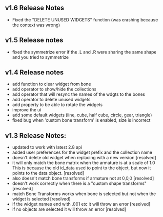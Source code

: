 ## v1.6 Release Notes

- Fixed the "DELETE UNUSED WIDGETS" function (was crashing because the context was wrong)

## v1.5 Release notes

- fixed the symmetrize error if the .L and .R were sharing the same shape and you tried to symmetrize

## v1.4 Release notes

- add function to clear widget from bone
- add operator to show/hide the collections
- add operator that will resync the names of the wdgts to the bones
- add operator to delete unused widgets
- add property to be able to rotate the widgets
- improve the ui
- add some default widgets (line, cube, half cube, circle, gear, triangle)
- fixed bug when 'custom bone transform' is enabled, size is incorrect

## v1.3 Release Notes:

- updated to work with latest 2.8 api
- added user preferences for the widget prefix and the collection name
- doesn't delete old widget when replacing with a new version [resolved]
- it will only match the bone matrix when the armature is at a scale of 1.0 This is because the old id_data used to point to the object, but now it points to the data object. [resolved]
- also doesn't match bone transforms if armature not at 0,0,0 [resolved]
- doesn't work correctly when there is a "custom shape transforms" [resolved]
- match Bone Transforms works when bone is selected but not when the widget is selected [resolved]
- if the widget names end with .001 etc it will throw an error [resolved]
- if no objects are selected it will throw an error [resolved]
